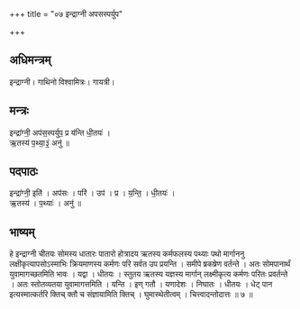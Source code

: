 +++
title = "०७ इन्द्राग्नी अपसस्पर्युप"

+++
## अधिमन्त्रम्
इन्द्राग्नी। गाथिनो विश्वामित्रः। गायत्री।

## मन्त्रः
इन्द्रा॑ग्नी॒ अप॑स॒स्पर्युप॒ प्र य॑न्ति धी॒तयः॑ ।  
ऋ॒तस्य॑ प॒थ्या॒३॒॑ अनु॑ ॥

## पदपाठः
इन्द्रा॑ग्नी॒ इति॑ । अप॑सः । परि॑ । उप॑ । प्र । य॒न्ति॒ । धी॒तयः॑ ।  
ऋ॒तस्य॑ । प॒थ्याः॑ । अनु॑ ॥

## भाष्यम्
हे इन्द्राग्नी चीतयः सोमस्य धातारः पातारो होत्रादय ऋतस्य कर्मफलस्य पथ्याः पथो मार्गाननु लक्षीकृत्यापसोऽस्माभिः क्रियमाणस्य कर्मणः परि सर्वत उप प्रयन्ति । समीपे ष्रकष्रेण वर्तन्ते । अतः सोमपानार्थं युवामागच्छतमिति भावः । यद्वा । धीतयः । स्तुतय ऋतस्य यज्ञस्य मार्गान् लक्ष्मीकृत्य कर्मणः परितः प्रवर्तन्ते । अतः स्तोतव्यतया युवामागत्तमिति । यन्ति । इण् गतौ । यणादेशः । निघातः । धीतयः । धेट् पान इत्यस्मात्कर्तरि क्तिच् क्तौ च संज्ञायामिति क्तिच् । घुमास्थेतीत्वम् । चित्त्वादन्तोदात्तः ॥ ७ ॥